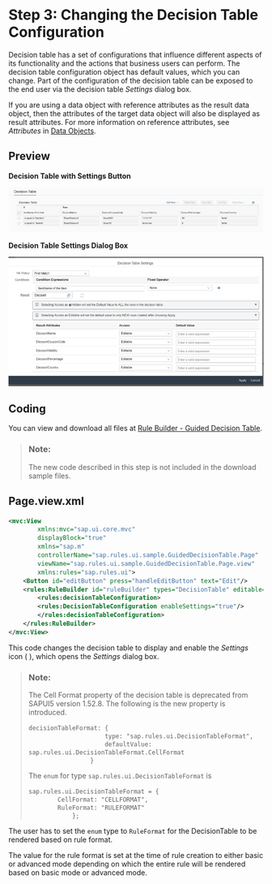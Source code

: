 <!-- loio43943208be8846b79bb2a83122d386be -->

# Step 3: Changing the Decision Table Configuration

Decision table has a set of configurations that influence different aspects of its functionality and the actions that business users can perform. The decision table configuration object has default values, which you can change. Part of the configuration of the decision table can be exposed to the end user via the decision table *Settings* dialog box.

If you are using a data object with reference attributes as the result data object, then the attributes of the target data object will also be displayed as result attributes. For more information on reference attributes, see *Attributes* in [Data Objects](https://help.sap.com/viewer/0e4dd38c4e204f47b1ffd09e5684537b/Cloud/en-US/12725c18964e454c859424322c85fc2a.html).



<a name="loio43943208be8846b79bb2a83122d386be__section_qqb_rq3_rz"/>

## Preview

   
  
**Decision Table with Settings Button**

 ![](images/Settings_button_69098c1.png "Decision Table with Settings Button") 

   
  
**Decision Table Settings Dialog Box**

 ![](images/Settings_dialog_0e02b97.png "Decision Table Settings Dialog Box") 



<a name="loio43943208be8846b79bb2a83122d386be__section_mjx_fn3_rz"/>

## Coding

You can view and download all files at [Rule Builder - Guided Decision Table](https://ui5.sap.com/#/entity/sap.rules.ui.RuleBuilder/sample/sap.rules.ui.sample.GuidedDecisionTable).

> ### Note:  
> The new code described in this step is not included in the download sample files.



<a name="loio43943208be8846b79bb2a83122d386be__section_jhn_5q3_rz"/>

## Page.view.xml

```xml
<mvc:View
        xmlns:mvc="sap.ui.core.mvc"
        displayBlock="true"
        xmlns="sap.m"
        controllerName="sap.rules.ui.sample.GuidedDecisionTable.Page"
        viewName="sap.rules.ui.sample.GuidedDecisionTable.Page.view"
        xmlns:rules="sap.rules.ui">
    <Button id="editButton" press="handleEditButton" text="Edit"/>
    <rules:RuleBuilder id="ruleBuilder" types="DecisionTable" editable="true">
		<rules:decisionTableConfiguration>
		<rules:DecisionTableConfiguration enableSettings="true"/>
		</rules:decisionTableConfiguration>
    </rules:RuleBuilder>
</mvc:View> 

```

This code changes the decision table to display and enable the *Settings* icon \( \), which opens the *Settings* dialog box.

> ### Note:  
> The Cell Format property of the decision table is deprecated from SAPUI5 version 1.52.8. The following is the new property is introduced.
> 
> ```
> decisionTableFormat: {
>                      type: "sap.rules.ui.DecisionTableFormat",
>                      defaultValue: sap.rules.ui.DecisionTableFormat.CellFormat
>                  }
> 
> ```
> 
> The `enum` for type `sap.rules.ui.DecisionTableFormat` is
> 
> ```
> sap.rules.ui.DecisionTableFormat = {
>         CellFormat: "CELLFORMAT",
>         RuleFormat: "RULEFORMAT" 
>             };
> 
> ```

The user has to set the `enum` type to `RuleFormat` for the DecisionTable to be rendered based on rule format.

The value for the rule format is set at the time of rule creation to either basic or advanced mode depending on which the entire rule will be rendered based on basic mode or advanced mode.


